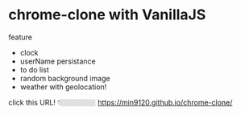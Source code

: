 # chrome-clone with VanillaJS

feature
- clock
- userName persistance
- to do list
- random background image
- weather with geolocation! 


click this URL! 👇🏼🏼🏼🏼🏼
https://min9120.github.io/chrome-clone/

